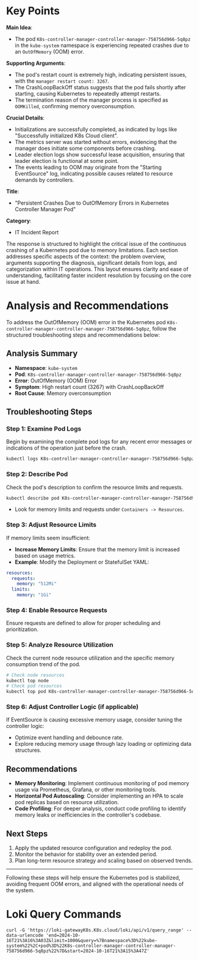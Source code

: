 
# Key Points

**Main Idea**:  
- The pod `K8s-controller-manager-controller-manager-758756d966-5q8pz` in the `kube-system` namespace is experiencing repeated crashes due to an `OutOfMemory` (OOM) error.

**Supporting Arguments**:  
- The pod's restart count is extremely high, indicating persistent issues, with the `manager restart count: 3267`.
- The CrashLoopBackOff status suggests that the pod fails shortly after starting, causing Kubernetes to repeatedly attempt restarts.
- The termination reason of the manager process is specified as `OOMKilled`, confirming memory overconsumption.

**Crucial Details**:  
- Initializations are successfully completed, as indicated by logs like "Successfully initialized K8s Cloud client".
- The metrics server was started without errors, evidencing that the manager does initiate some components before crashing.
- Leader election logs show successful lease acquisition, ensuring that leader election is functional at some point.
- The events leading to OOM may originate from the "Starting EventSource" log, indicating possible causes related to resource demands by controllers.

**Title**:  
- "Persistent Crashes Due to OutOfMemory Errors in Kubernetes Controller Manager Pod"

**Category**:  
- IT Incident Report

<justify>
The response is structured to highlight the critical issue of the continuous crashing of a Kubernetes pod due to memory limitations. Each section addresses specific aspects of the context: the problem overview, arguments supporting the diagnosis, significant details from logs, and categorization within IT operations. This layout ensures clarity and ease of understanding, facilitating faster incident resolution by focusing on the core issue at hand.
</justify>

# Analysis and Recommendations

To address the OutOfMemory (OOM) error in the Kubernetes pod `K8s-controller-manager-controller-manager-758756d966-5q8pz`, follow the structured troubleshooting steps and recommendations below:

## Analysis Summary
- **Namespace**: `kube-system`
- **Pod**: `K8s-controller-manager-controller-manager-758756d966-5q8pz`
- **Error**: OutOfMemory (OOM) Error
- **Symptom**: High restart count (3267) with CrashLoopBackOff
- **Root Cause**: Memory overconsumption

## Troubleshooting Steps

### Step 1: Examine Pod Logs
Begin by examining the complete pod logs for any recent error messages or indications of the operation just before the crash.

```bash
kubectl logs K8s-controller-manager-controller-manager-758756d966-5q8pz -n kube-system
```

### Step 2: Describe Pod
Check the pod's description to confirm the resource limits and requests.

```bash
kubectl describe pod K8s-controller-manager-controller-manager-758756d966-5q8pz -n kube-system
```
- Look for memory limits and requests under `Containers -> Resources`.

### Step 3: Adjust Resource Limits
If memory limits seem insufficient:
- **Increase Memory Limits**: Ensure that the memory limit is increased based on usage metrics.
- **Example**: Modify the Deployment or StatefulSet YAML:
```yaml
resources:
  requests:
    memory: "512Mi"
  limits:
    memory: "1Gi"
```

### Step 4: Enable Resource Requests
Ensure requests are defined to allow for proper scheduling and prioritization.

### Step 5: Analyze Resource Utilization
Check the current node resource utilization and the specific memory consumption trend of the pod.

```sh
# Check node resources
kubectl top node
# Check pod resources
kubectl top pod K8s-controller-manager-controller-manager-758756d966-5q8pz -n kube-system
```

### Step 6: Adjust Controller Logic (if applicable)
If EventSource is causing excessive memory usage, consider tuning the controller logic:
- Optimize event handling and debounce rate.
- Explore reducing memory usage through lazy loading or optimizing data structures.

## Recommendations

- **Memory Monitoring**: Implement continuous monitoring of pod memory usage via Prometheus, Grafana, or other monitoring tools.
- **Horizontal Pod Autoscaling**: Consider implementing an HPA to scale pod replicas based on resource utilization.
- **Code Profiling**: For deeper analysis, conduct code profiling to identify memory leaks or inefficiencies in the controller's codebase.
  
## Next Steps
1. Apply the updated resource configuration and redeploy the pod.
2. Monitor the behavior for stability over an extended period.
3. Plan long-term resource strategy and scaling based on observed trends.

---

Following these steps will help ensure the Kubernetes pod is stabilized, avoiding frequent OOM errors, and aligned with the operational needs of the system.

# Loki Query Commands

```
curl -G 'https://loki-gatewayK8s.K8s.cloud/loki/api/v1/query_range' --data-urlencode 'end=2024-10-16T21%3A16%3A03Z&limit=1000&query=%7Bnamespace%3D%22kube-system%22%2C+pod%3D%22K8s-controller-manager-controller-manager-758756d966-5q8pz%22%7D&start=2024-10-16T21%3A15%3A47Z'
```


